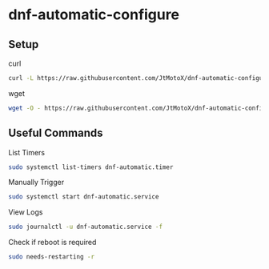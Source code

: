 # dnf-automatic-configure

## Setup

curl
```bash
curl -L https://raw.githubusercontent.com/JtMotoX/dnf-automatic-configure/refs/heads/main/install.sh | sh -s -- run
```

wget
```bash
wget -O - https://raw.githubusercontent.com/JtMotoX/dnf-automatic-configure/refs/heads/main/install.sh | sh -s -- run
```

## Useful Commands

List Timers

```bash
sudo systemctl list-timers dnf-automatic.timer
```

Manually Trigger

```bash
sudo systemctl start dnf-automatic.service
```

View Logs

```bash
sudo journalctl -u dnf-automatic.service -f
```

Check if reboot is required

```bash
sudo needs-restarting -r
```
